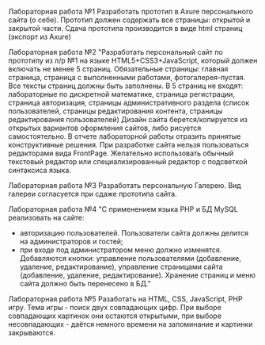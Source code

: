 Лабораторная работа №1
Разработать прототип в Axure персонального сайта (о себе). Прототип должен содержать все страницы: открытой и закрытой части. Сдача прототипа производится в виде html страниц (экспорт из  Axure)

Лабораторная работа №2
"Разработать персональный сайт по прототипу из л/р №1 на языке HTML5+CSS3+JavaScript, который должен включать не менее 5 страниц.  Обязательные страницы: главная страница, страница с выполненными работами, фотогалерея-пустая. Все тексты страниц должны быть заполнены. В 5 страниц не входят: лабораторные по дискретной математике, страница регистрации, страница авторизация, страницы административного раздела (список пользователей, страницы редактирования контента, страницы редактирования пользователей)
Дизайн сайта берется/копируется из открытых вариантов оформления сайтов, либо рисуется самостоятельно. 
В отчете лабораторной работы отразить принятые конструктивные решения.
При разработке сайта нельзя пользоваться редакторами вида FrontPage. Желательно использовать обычный текстовый редактор или специализированный редактор с подсветкой синтаксиса языка.

Лабораторная работа №3
Разработать персональную Галерею. Вид галереи согласуется при сдаже прототипа сайта.

Лабораторная работа №4
"С применением языка PHP и БД MySQL реализовать на сайте:
- авторизацию пользователей. Пользователи сайта должны делится на администраторов и гостей;
- при входе под администратором меню должно изменятся. Добавляются кнопки: управление пользователями (добавление, удаление, редактирование), управление страницами сайта (добавление, удаление, редактирование).
Хранение страниц и меню сайта должно быть перенесено в БД."

Лабораторная работа №5
Разаботать на HTML, CSS, JavaScript, PHP игру. Тема игры - поиск двух совпадающих цифр. При выборе совпадающих картинок они остаются открытыми, при выборе несовпадающих - даётся немного времени на запоминание и картинки закрываются.
